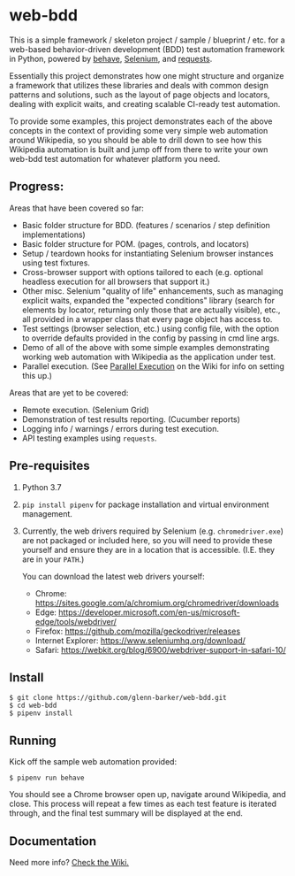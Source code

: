 # web-bdd
This is a simple framework / skeleton project / sample / blueprint / etc. for a web-based behavior-driven development
(BDD) test automation framework in Python, powered by [behave](https://github.com/behave/behave),
[Selenium](https://pypi.org/project/selenium/), and [requests](https://github.com/kennethreitz/requests).

Essentially this project demonstrates how one might structure and organize a framework that utilizes these libraries
and deals with common design patterns and solutions, such as the layout of page objects and locators, dealing with
explicit waits, and creating scalable CI-ready test automation.

To provide some examples, this project demonstrates each of the above concepts in the context of providing some very
simple web automation around Wikipedia, so you should be able to drill down to see how this Wikipedia automation is
built and jump off from there to write your own web-bdd test automation for whatever platform you need.

## Progress:
Areas that have been covered so far:
* Basic folder structure for BDD. (features / scenarios / step definition implementations)
* Basic folder structure for POM. (pages, controls, and locators)
* Setup / teardown hooks for instantiating Selenium browser instances using test fixtures.
* Cross-browser support with options tailored to each (e.g. optional headless execution for all browsers that support
  it.)
* Other misc. Selenium "quality of life" enhancements, such as managing explicit waits, expanded the "expected
  conditions" library (search for elements by locator, returning only those that are actually visible), etc., all
  provided in a wrapper class that every page object has access to.
* Test settings (browser selection, etc.) using config file, with the option to override defaults provided in the
  config by passing in cmd line args.
* Demo of all of the above with some simple examples demonstrating working web automation with Wikipedia as the
  application under test.
* Parallel execution. (See [Parallel Execution](https://github.com/glenn-barker/web-bdd/wiki/Parallel-Execution) on the
  Wiki for info on setting this up.)

Areas that are yet to be covered:
* Remote execution. (Selenium Grid)
* Demonstration of test results reporting. (Cucumber reports)
* Logging info / warnings / errors during test execution.
* API testing examples using `requests`.

## Pre-requisites
1. Python 3.7
2. `pip install pipenv` for package installation and virtual environment management.
3. Currently, the web drivers required by Selenium (e.g. `chromedriver.exe`) are not packaged or included here,
   so you will need to provide these yourself and ensure they are in a location that is accessible. (I.E.
   they are in your `PATH`.)
   
   You can download the latest web drivers yourself:
   * Chrome: https://sites.google.com/a/chromium.org/chromedriver/downloads
   * Edge: https://developer.microsoft.com/en-us/microsoft-edge/tools/webdriver/
   * Firefox: https://github.com/mozilla/geckodriver/releases
   * Internet Explorer: https://www.seleniumhq.org/download/
   * Safari: https://webkit.org/blog/6900/webdriver-support-in-safari-10/

## Install
```
$ git clone https://github.com/glenn-barker/web-bdd.git
$ cd web-bdd
$ pipenv install
```

## Running
Kick off the sample web automation provided:

`$ pipenv run behave`

You should see a Chrome browser open up, navigate around Wikipedia, and close. This process will repeat a few times as
each test feature is iterated through, and the final test summary will be displayed at the end.

## Documentation
Need more info? [Check the Wiki.](https://github.com/glenn-barker/web-bdd/wiki)